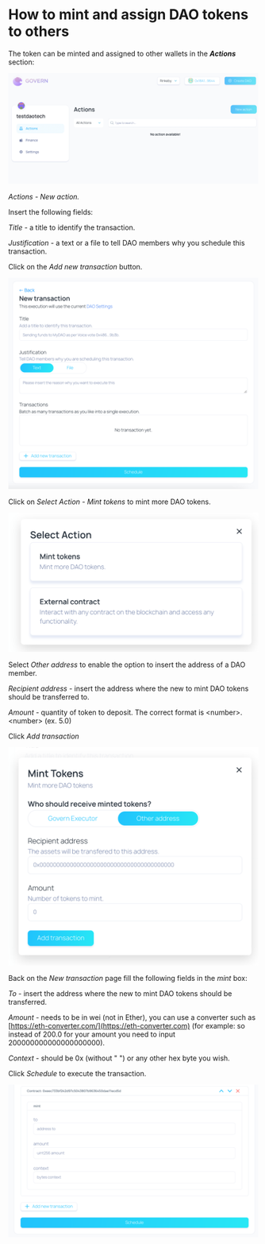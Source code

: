 # How to mint and assign DAO tokens to others

The token can be minted and assigned to other wallets in the _**Actions**_ section:

!["Action" section on the left side menu ](<../../../.gitbook/assets/Schermata 2022-02-11 alle 10.09.01.png>)

_Actions - New action._&#x20;

Insert the following fields:

_Title_ - a title to identify the transaction.

_Justification_ - a text or a file to tell DAO members why you schedule this transaction.

Click on the _Add new transaction_ button.

![](<../../../.gitbook/assets/Screenshot 2022-02-10 at 10.56.42.png>)

Click on _Select Action - Mint tokens_ to mint more DAO tokens.

![](<../../../.gitbook/assets/Screenshot 2022-02-10 at 11.18.49.png>)

Select _Other address_ to enable the option to insert the address of a DAO member.

_Recipient address_ - insert the address where the new to mint DAO tokens should be transferred to.

_Amount -_ quantity of token to deposit. The correct format is \<number>.\<number> (ex. 5.0)

Click _Add transaction_

![](<../../../.gitbook/assets/Screenshot 2022-02-10 at 11.19.14.png>)

Back on the _New transaction_ page fill the following fields in the _mint_ box:

_To_ - insert the address where the new to mint DAO tokens should be transferred.

_Amount_ - needs to be in wei (not in Ether), you can use a converter such as [https://eth-converter.com/](https://eth-converter.com) (for example: so instead of 200.0 for your amount you need to input 200000000000000000000).

_Context_ - should be 0x (without " ") or any other hex byte you wish.

Click _Schedule_ to execute the transaction.

![](<../../../.gitbook/assets/Screenshot 2022-02-10 at 11.35.40.png>)
